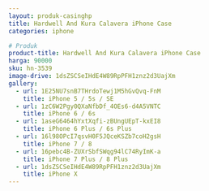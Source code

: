 ```yaml
---
layout: produk-casinghp
title: Hardwell And Kura Calavera iPhone Case
categories: iphone

# Produk
product-title: Hardwell And Kura Calavera iPhone Case
harga: 90000
sku: hn-3539
image-drive: 1dsZSCSeIHdE4W89RpPFH1znz2d3UajXm
gallery:
  - url: 1E25NU7snB7THrdoTewj1M5hGvQvq-FnM
    title: iPhone 5 / 5s / SE
  - url: 1zC6W2Pgy0QXaNfbDf_4OEs6-d4A5VNTC
    title: iPhone 6 / 6s
  - url: 1aseG6464hYxtXqfi-zBUngUEpT-kxEI8
    title: iPhone 6 Plus / 6s Plus
  - url: 16l98OPcI7qsvH0F5JQceKSZb7coH2gsH
    title: iPhone 7 / 8
  - url: 16pebc4B-ZUXrSbfSWqg94lC74RyImK-a
    title: iPhone 7 Plus / 8 Plus
  - url: 1dsZSCSeIHdE4W89RpPFH1znz2d3UajXm
    title: iPhone X
---
```

